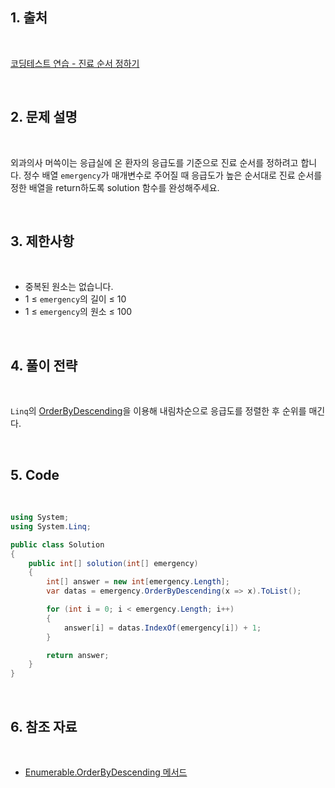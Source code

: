 ## 1. 출처

<br>

[코딩테스트 연습 - 진료 순서 정하기](https://school.programmers.co.kr/learn/courses/30/lessons/120835)

<br>

## 2. 문제 설명

<br>

외과의사 머쓱이는 응급실에 온 환자의 응급도를 기준으로 진료 순서를 정하려고 합니다. 정수 배열 `emergency`가 매개변수로 주어질 때 응급도가 높은 순서대로 진료 순서를 정한 배열을 return하도록 solution 함수를 완성해주세요.

<br>

## 3. 제한사항

<br>

- 중복된 원소는 없습니다.
- 1 ≤ `emergency`의 길이 ≤ 10
- 1 ≤ `emergency`의 원소 ≤ 100

<br>

## 4. 풀이 전략

<br>
 
`Linq`의 [OrderByDescending](https://learn.microsoft.com/ko-kr/dotnet/api/system.linq.enumerable.orderbydescending?view=net-8.0)을 이용해 내림차순으로 응급도를 정렬한 후 순위를 매긴다.

<br>

## 5. Code

<br>

```cs
using System;
using System.Linq;

public class Solution
{
    public int[] solution(int[] emergency)
    {
        int[] answer = new int[emergency.Length];
        var datas = emergency.OrderByDescending(x => x).ToList();

        for (int i = 0; i < emergency.Length; i++)
        {
            answer[i] = datas.IndexOf(emergency[i]) + 1;
        }

        return answer;
    }
}
```

<br>

## 6. 참조 자료

<br>

- [Enumerable.OrderByDescending 메서드](https://learn.microsoft.com/ko-kr/dotnet/api/system.linq.enumerable.orderbydescending?view=net-8.0)